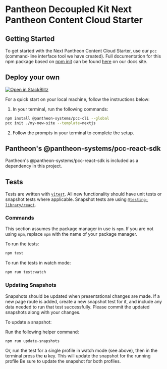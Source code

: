 # Pantheon Decoupled Kit Next Pantheon Content Cloud Starter

## Getting Started

To get started with the Next Pantheon Content Cloud Starter, use our `pcc`
(command-line interface tool we have created). Full documentation for this npm
package based on [npm init](https://docs.npmjs.com/cli/v8/commands/npm-init) can
be found [here](https://www.npmjs.com/package/@pantheon-systems/pcc) on our docs
site.

## Deploy your own

[![Open in StackBlitz](https://developer.stackblitz.com/img/open_in_stackblitz.svg)](https://stackblitz.com/fork/github/pantheon-systems/pantheon-content-cloud-sdk/tree/main/starters/nextjs-starter-ts)

For a quick start on your local machine, follow the instructions below:

1. In your terminal, run the following commands:

```bash
npm install @pantheon-systems/pcc-cli --global
pcc init ./my-new-site --template=nextjs
```

2. Follow the prompts in your terminal to complete the setup.

## Pantheon's @pantheon-systems/pcc-react-sdk

Pantheon's @pantheon-systems/pcc-react-sdk is included as a dependency in this
project.

## Tests

Tests are written with [`vitest`](https://vitest.dev/). All new functionality
should have unit tests or snapshot tests where applicable. Snapshot tests are
using
[`@testing-library/react`](https://testing-library.com/docs/react-testing-library/intro/).

### Commands

This section assumes the package manager in use is `npm`. If you are not using
`npm`, replace `npm` with the name of your package manager.

To run the tests:

```bash
npm test
```

To run the tests in watch mode:

```bash
npm run test:watch
```

### Updating Snapshots

Snapshots should be updated when presentational changes are made. If a new page
route is added, create a new snapshot test for it, and include any data needed
to run that test successfully. Please commit the updated snapshots along with
your changes.

To update a snapshot:

Run the following helper command:

```bash
npm run update-snapshots
```

Or, run the test for a single profile in watch mode (see above), then in the
terminal press the **u** key. This will update the snapshot for the running
profile Be sure to update the snapshot for both profiles.
